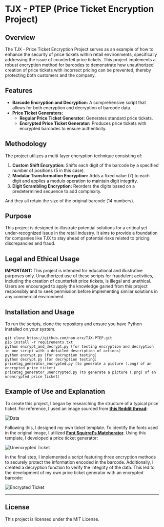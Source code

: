 # TJX - PTEP (Price Ticket Encryption Project)

## Overview
The TJX - Price Ticket Encryption Project serves as an example of how to enhance the security of price tickets within retail environments, specifically addressing the issue of counterfeit price tickets. This project implements a robust encryption method for barcodes to demonstrate how unauthorized creation of price tickets with incorrect pricing can be prevented, thereby protecting both customers and the company.

## Features
- **Barcode Encryption and Decryption:** A comprehensive script that allows for both encryption and decryption of barcode data.
- **Price Ticket Generators:**
  - **Regular Price Ticket Generator:** Generates standard price tickets.
  - **Encrypted Price Ticket Generator:** Produces price tickets with encrypted barcodes to ensure authenticity.

## Methodology
The project utilizes a multi-layer encryption technique consisting of:
1. **Custom Shift Encryption:** Shifts each digit of the barcode by a specified number of positions (5 in this case).
2. **Modular Transformation Encryption:** Adds a fixed value (7) to each digit and applies a modulo operation to maintain digit integrity.
3. **Digit Scrambling Encryption:** Reorders the digits based on a predetermined sequence to add complexity.

And they all retain the size of the original barcode (14 numbers).
## Purpose
This project is designed to illustrate potential solutions for a critical yet under-recognized issue in the retail industry. It aims to provide a foundation for companies like TJX to stay ahead of potential risks related to pricing discrepancies and fraud.

## Legal and Ethical Usage
**IMPORTANT:** This project is intended for educational and illustrative purposes only. Unauthorized use of these scripts for fraudulent activities, including the creation of counterfeit price tickets, is illegal and unethical. Users are encouraged to apply the knowledge gained from this project responsibly and to seek permission before implementing similar solutions in any commercial environment.

## Installation and Usage
To run the scripts, clone the repository and ensure you have Python installed on your system.

```
git clone https://github.com/non-erx/TJX-PTEP.git
pip install -r requirements.txt
python encrypt_and_decrypt.py (for testing encryption and decryption in one script with a detailed description of actions)
python encrypt.py (for encryption testing)
python decrypt.py (for decryption testing)
pricetag_generator_encrypted.py (to generate a picture (.png) of an encrypted price ticket)
pricetag_generator_unencrypted.py (to generate a picture (.png) of an unencrypted price ticket)
```

## Example of Use and Explanation

To create this project, I began by researching the structure of a typical price ticket. For reference, I used an image sourced from **[this Reddit thread](https://www.reddit.com/media?url=https://preview.redd.it/3fb7z5dg0la31.jpg?width=1080&crop=smart&auto=webp&s=4b2edc922c81150eececa1445b33c4ec472986c5)**:

![Data](https://github.com/user-attachments/assets/33fd46f3-01b0-44fc-bd6d-f4d2d1aa04a0)

Following this, I designed my own ticket template. To identify the fonts used in the original image, I utilized **[Font Squirrel's Matcherator](https://www.fontsquirrel.com/matcherator)**. Using this template, I developed a price ticket generator:

![Unencrypted Ticket](https://github.com/user-attachments/assets/be6fa03d-a9d8-4b4d-8d96-09ace02065ac)


In the final step, I implemented a script featuring three encryption methods to securely protect the information encoded in the barcode. Additionally, I created a decryption function to verify the integrity of the data. This led to the development of my own price ticket generator with an encrypted barcode:

![Encrypted Ticket](https://github.com/user-attachments/assets/09151314-d8f5-4fed-a620-a88c79351118)

---

## License
This project is licensed under the MIT License.

